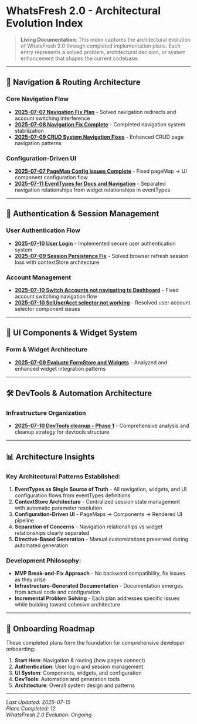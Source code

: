 # WhatsFresh 2.0 - Architectural Evolution Index

> **Living Documentation**: This index captures the architectural evolution of WhatsFresh 2.0 through completed implementation plans. Each entry represents a solved problem, architectural decision, or system enhancement that shapes the current codebase.

---

## 🚀 Navigation & Routing Architecture

### Core Navigation Flow
- **[2025-07-07 Navigation Fix Plan](2025-07-07%20NAVIGATION_FIX_PLAN.md)** - Solved navigation redirects and account switching interference
- **[2025-07-08 Navigation Fix Complete](2025-07-08-NAVIGATION_FIX_COMPLETE.md)** - Completed navigation system stabilization
- **[2025-07-09 CRUD System Navigation Fixes](2025-07-09-crud-system-navigation-fixes.md)** - Enhanced CRUD page navigation patterns

### Configuration-Driven UI
- **[2025-07-07 PageMap Config Issues Complete](2025-07-07-pageMap-config-issues-COMPLETE.md)** - Fixed pageMap → UI component configuration flow
- **[2025-07-11 EventTypes for Docs and Navigation](2025-07-11%20EventTypes%20for%20Docs%20and%20Navigation.md)** - Separated navigation relationships from widget relationships in eventTypes

---

## 🔐 Authentication & Session Management

### User Authentication Flow
- **[2025-07-10 User Login](2025-07-10%20User%20Login.md)** - Implemented secure user authentication system
- **[2025-07-09 Session Persistence Fix](2025-07-09-session-persistence-fix.md)** - Solved browser refresh session loss with contextStore architecture

### Account Management
- **[2025-07-10 Switch Accounts not navigating to Dashboard](2025-07-10%20Switch%20Accts%20not%20navigating%20to%20Dashboard.md)** - Fixed account switching navigation flow
- **[2025-07-10 SelUserAcct selector not working](2025-07-10%20SelUserAcct%20selector%20not%20working.md)** - Resolved user account selector component issues

---

## 🧩 UI Components & Widget System

### Form & Widget Architecture
- **[2025-07-09 Evaluate FormStore and Widgets](2025-07-09%20Evalueate%20FormStore%20and%20Widgets.md)** - Analyzed and enhanced widget integration patterns

---

## 🛠️ DevTools & Automation Architecture

### Infrastructure Organization
- **[2025-07-10 DevTools cleanup - Phase 1](2025-07-10%20DevTools%20cleanup%20-%20Phase%201.md)** - Comprehensive analysis and cleanup strategy for devtools structure

---

## 📊 Architecture Insights

### Key Architectural Patterns Established:
1. **EventTypes as Single Source of Truth** - All navigation, widgets, and UI configuration flows from eventTypes definitions
2. **ContextStore Architecture** - Centralized session state management with automatic parameter resolution
3. **Configuration-Driven UI** - PageMaps → Components → Rendered UI pipeline
4. **Separation of Concerns** - Navigation relationships vs widget relationships clearly separated
5. **Directive-Based Generation** - Manual customizations preserved during automated generation

### Development Philosophy:
- **MVP Break-and-Fix Approach** - No backward compatibility, fix issues as they arise
- **Infrastructure-Generated Documentation** - Documentation emerges from actual code and configuration
- **Incremental Problem Solving** - Each plan addresses specific issues while building toward cohesive architecture

---

## 🎯 Onboarding Roadmap

These completed plans form the foundation for comprehensive developer onboarding:

1. **Start Here**: Navigation & routing (how pages connect)
2. **Authentication**: User login and session management
3. **UI System**: Components, widgets, and configuration
4. **DevTools**: Automation and generation tools
5. **Architecture**: Overall system design and patterns

---

*Last Updated: 2025-07-15*  
*Plans Completed: 12*  
*WhatsFresh 2.0 Evolution: Ongoing*